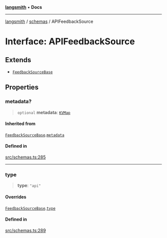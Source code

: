 [**langsmith**](../../README.md) • **Docs**

***

[langsmith](../../README.md) / [schemas](../README.md) / APIFeedbackSource

# Interface: APIFeedbackSource

## Extends

- [`FeedbackSourceBase`](FeedbackSourceBase.md)

## Properties

### metadata?

> `optional` **metadata**: [`KVMap`](../type-aliases/KVMap.md)

#### Inherited from

[`FeedbackSourceBase`](FeedbackSourceBase.md).[`metadata`](FeedbackSourceBase.md#metadata)

#### Defined in

[src/schemas.ts:285](https://github.com/langchain-ai/langsmith-sdk/blob/da3c1bb4f1396b48909bf0abac53fd717458c764/js/src/schemas.ts#L285)

***

### type

> **type**: `"api"`

#### Overrides

[`FeedbackSourceBase`](FeedbackSourceBase.md).[`type`](FeedbackSourceBase.md#type)

#### Defined in

[src/schemas.ts:289](https://github.com/langchain-ai/langsmith-sdk/blob/da3c1bb4f1396b48909bf0abac53fd717458c764/js/src/schemas.ts#L289)
